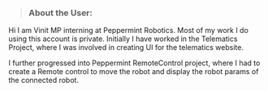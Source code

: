 > ### About the User:


Hi I am Vinit MP interning at Peppermint Robotics.
Most of my work I do using this account is private.
Initially I have worked in the Telematics Project, where I was involved in creating UI for the telematics website.

I further progressed into Peppermint RemoteControl project, where I had to create a Remote control to move the robot and display the robot params of the connected robot.

